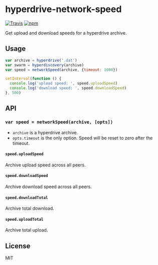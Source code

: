 # hyperdrive-network-speed

[![Travis](https://img.shields.io/travis/datproject/hyperdrive-network-speed.svg?style=flat-square)](https://travis-ci.org/datproject/hyperdrive-network-speed) [![npm](https://img.shields.io/npm/v/hyperdrive-network-speed.svg?style=flat-square)](https://npmjs.org/package/hyperdrive-network-speed)

Get upload and download speeds for a hyperdrive archive.

## Usage

```js
var archive = hyperdrive('.dat')
var swarm = hyperdiscovery(archive)
var speed = networkSpeed(archive, {timeout: 1000})

setInterval(function () {
  console.log('upload speed: ', speed.uploadSpeed)
  console.log('download speed: ', speed.downloadSpeed)
}, 500)
```

## API

### `var speed = networkSpeed(archive, [opts])`

* `archive` is a hyperdrive archive.
* `opts.timeout` is the only option. Speed will be reset to zero after the timeout.

#### `speed.uploadSpeed`

Archive upload speed across all peers.

#### `speed.downloadSpeed`

Archive download speed across all peers.

#### `speed.downloadTotal`

Archive total download.

#### `speed.uploadTotal`

Archive total upload.

## License

MIT
